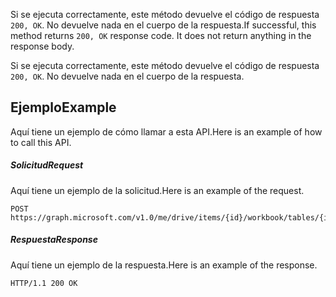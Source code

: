 <span data-ttu-id="907f1-p102">Si se ejecuta correctamente, este método devuelve el código de respuesta `200, OK`. No devuelve nada en el cuerpo de la respuesta.</span><span class="sxs-lookup"><span data-stu-id="907f1-p102">If successful, this method returns `200, OK` response code. It does not return anything in the response body.</span></span>

Si se ejecuta correctamente, este método devuelve el código de respuesta `200, OK`. No devuelve nada en el cuerpo de la respuesta.

## <a name="example"></a><span data-ttu-id="907f1-117">Ejemplo</span><span class="sxs-lookup"><span data-stu-id="907f1-117">Example</span></span>
<span data-ttu-id="907f1-118">Aquí tiene un ejemplo de cómo llamar a esta API.</span><span class="sxs-lookup"><span data-stu-id="907f1-118">Here is an example of how to call this API.</span></span>
##### <a name="request"></a><span data-ttu-id="907f1-119">Solicitud</span><span class="sxs-lookup"><span data-stu-id="907f1-119">Request</span></span>
<span data-ttu-id="907f1-120">Aquí tiene un ejemplo de la solicitud.</span><span class="sxs-lookup"><span data-stu-id="907f1-120">Here is an example of the request.</span></span>
<!-- {
  "blockType": "request",
  "name": "table_reapplyfilters"
}-->
```http
POST https://graph.microsoft.com/v1.0/me/drive/items/{id}/workbook/tables/{id|name}/reapplyFilters
```

##### <a name="response"></a><span data-ttu-id="907f1-121">Respuesta</span><span class="sxs-lookup"><span data-stu-id="907f1-121">Response</span></span>
<span data-ttu-id="907f1-122">Aquí tiene un ejemplo de la respuesta.</span><span class="sxs-lookup"><span data-stu-id="907f1-122">Here is an example of the response.</span></span> 
<!-- {
  "blockType": "response",
  "truncated": true,
  "@odata.type": "microsoft.graph.none"
} -->
```http
HTTP/1.1 200 OK
```

<!-- uuid: 8fcb5dbc-d5aa-4681-8e31-b001d5168d79
2015-10-25 14:57:30 UTC -->
<!-- {
  "type": "#page.annotation",
  "description": "Table: reapplyFilters",
  "keywords": "",
  "section": "documentation",
  "tocPath": ""
}-->